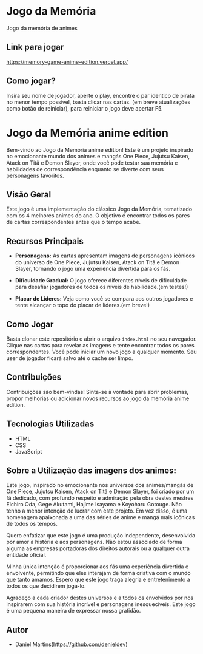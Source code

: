 # Jogo da Memória
Jogo da memória de animes

## Link para jogar
https://memory-game-anime-edition.vercel.app/

## Como jogar?
Insira seu nome de jogador, aperte o play, encontre o par identico de pirata no menor tempo possivel, basta clicar nas cartas.
(em breve atualizações como botão de reiniciar), para reiniciar o jogo deve apertar F5.

# Jogo da Memória anime edition

Bem-vindo ao Jogo da Memória anime edition! Este é um projeto inspirado no emocionante mundo dos animes e mangás One Piece, Jujutsu Kaisen, Atack on Titã e Demon Slayer, onde você pode testar sua memória e habilidades de correspondência enquanto se diverte com seus personagens favoritos.

## Visão Geral

Este jogo é uma implementação do clássico Jogo da Memória, tematizado com os 4 melhores animes do ano. O objetivo é encontrar todos os pares de cartas correspondentes antes que o tempo acabe.

## Recursos Principais

- **Personagens:** As cartas apresentam imagens de personagens icônicos do universo de One Piece, Jujutsu Kaisen, Atack on Titã e Demon Slayer, tornando o jogo uma experiência divertida para os fãs.

- **Dificuldade Gradual:** O jogo oferece diferentes níveis de dificuldade para desafiar jogadores de todos os níveis de habilidade.(em testes!)

- **Placar de Líderes:** Veja como você se compara aos outros jogadores e tente alcançar o topo do placar de líderes.(em breve!)

## Como Jogar

Basta clonar este repositório e abrir o arquivo `index.html` no seu navegador. Clique nas cartas para revelar as imagens e tente encontrar todos os pares correspondentes. Você pode iniciar um novo jogo a qualquer momento.
Seu user de jogador ficará salvo até o cache ser limpo.

## Contribuições

Contribuições são bem-vindas! Sinta-se à vontade para abrir problemas, propor melhorias ou adicionar novos recursos ao jogo da memória anime edition.

## Tecnologias Utilizadas

- HTML
- CSS
- JavaScript

## Sobre a Utilização das imagens dos animes:
Este jogo, inspirado no emocionante nos universos dos animes/mangás de One Piece, Jujutsu Kaisen, Atack on Titã e Demon Slayer, foi criado por um fã dedicado, com profundo respeito e admiração pela obra destes mestres Eichiro Oda, Gege Akutami, Hajime Isayama e Koyoharu Gotouge. Não tenho a menor intenção de lucrar com este projeto. Em vez disso, é uma homenagem apaixonada a uma das séries de anime e mangá mais icônicas de todos os tempos.

Quero enfatizar que este jogo é uma produção independente, desenvolvida por amor à história e aos personagens. Não estou associado de forma alguma as empresas portadoras dos direitos autorais ou a qualquer outra entidade oficial.

Minha única intenção é proporcionar aos fãs uma experiência divertida e envolvente, permitindo que eles interajam de forma criativa com o mundo que tanto amamos. Espero que este jogo traga alegria e entretenimento a todos os que decidirem jogá-lo.

Agradeço a cada criador destes universos e a todos os envolvidos por nos inspirarem com sua história incrível e personagens inesquecíveis. Este jogo é uma pequena maneira de expressar nossa gratidão.

## Autor
- Daniel Martins(https://github.com/denieldev)


